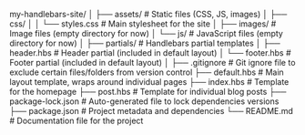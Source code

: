 



my-handlebars-site/
│
├── assets/                  # Static files (CSS, JS, images)
│   ├── css/
│   │   └── styles.css       # Main stylesheet for the site
│   ├── images/              # Image files (empty directory for now)
│   └── js/                  # JavaScript files (empty directory for now)
│
├── partials/                # Handlebars partial templates
│   ├── header.hbs           # Header partial (included in default layout)
│   └── footer.hbs           # Footer partial (included in default layout)
│
├── .gitignore               # Git ignore file to exclude certain files/folders from version control
├── default.hbs              # Main layout template, wraps around individual pages
├── index.hbs                # Template for the homepage
├── post.hbs                 # Template for individual blog posts
├── package-lock.json        # Auto-generated file to lock dependencies versions
├── package.json             # Project metadata and dependencies
└── README.md                # Documentation file for the project





